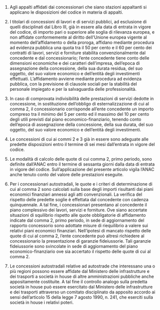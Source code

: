 1. Agli appalti affidati dai concessionari che siano stazioni appaltanti si applicano le disposizioni del codice in materia di appalti. 

2. I titolari di concessioni di lavori e di servizi pubblici, ad esclusione di quelli disciplinati dal Libro III, già in essere alla data di entrata in vigore del codice, di importo pari o superiore alle soglia di rilevanza europea, e non affidate conformemente al diritto dell'Unione europea vigente al momento dell’affidamento o della proroga, affidano mediante procedura ad evidenza pubblica una quota tra il 50 per cento e il 60 per cento dei contratti di lavori, servizi e forniture stabilita convenzionalmente dal concedente e dal concessionario; l’ente concedente tiene conto delle dimensioni economiche e dei caratteri dell’impresa, dell’epoca di assegnazione della concessione, della sua durata residua, del suo oggetto, del suo valore economico e dell’entità degli investimenti effettuati. L’affidamento avviene mediante procedura ad evidenza pubblica, con la previsione di clausole sociali per la stabilità del personale impiegato e per la salvaguardia delle professionalità. 

3. In caso di comprovata indivisibilità delle prestazioni di servizi dedotte in concessione, in sostituzione dell’obbligo di esternalizzazione di cui al comma 2, il concessionario corrisponde all’ente concedente un importo compreso tra il minimo del 5 per cento ed il massimo del 10 per cento degli utili previsti dal piano economico-finanziario, tenendo conto dell’epoca di assegnazione della concessione, della sua durata, del suo oggetto, del suo valore economico e dell’entità degli investimenti. 

4. Le concessioni di cui ai commi 2 e 3 già in essere sono adeguate alle predette disposizioni entro il termine di sei mesi dall’entrata in vigore del codice.

5. Le modalità di calcolo delle quote di cui comma 2, primo periodo, sono definite dall’ANAC entro il termine di sessanta giorni dalla data di entrata in vigore del codice. Sull’applicazione del presente articolo vigila l’ANAC anche tenuto conto del valore delle prestazioni eseguite.

6. Per i concessionari autostradali, le quote e i criteri di determinazione di cui al comma 2 sono calcolati sulla base degli importi risultanti dai piani economici finanziari annessi agli atti convenzionali. La verifica del rispetto delle predette soglie è effettata dal concedente con cadenza quinquennale. A tal fine, i concessionari presentano al concedente il piano complessivo dei lavori, servizi e forniture. Ove siano accertate situazioni di squilibrio rispetto alle quote obbligatorie di affidamento indicate dal comma 2, primo periodo, in sede di aggiornamento del rapporto concessorio sono adottate misure di riequilibrio a valere sui relativi piani economici finanziari. Nell’ipotesi di mancato rispetto delle quote di cui al comma 2, l’ente concedente può altresì richiedere al concessionario la presentazione di garanzie fideiussorie. Tali garanzie fideiussorie sono svincolate in sede di aggiornamento del piano economico-finanziario ove sia accertato il rispetto delle quote di cui al comma 2. 

7. Le concessioni autostradali relative ad autostrade che interessano una o più regioni possono essere affidate dal Ministero delle infrastrutture e dei trasporti a società in house di altre amministrazioni pubbliche anche appositamente costituite. A tal fine il controllo analogo sulla predetta società in house può essere esercitato dal Ministero delle infrastrutture e dei trasporti attraverso un comitato disciplinato da apposito accordo ai sensi dell’articolo 15 della legge 7 agosto 1990, n. 241, che eserciti sulla società in house i relativi poteri.

